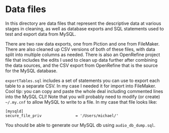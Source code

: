 # Data files

In this directory are data files that represent the descriptive data at various stages in cleaning, as well as database exports and SQL statements used to test and export data from MySQL.

There are two raw data exports, one from Piction and one from FileMaker. There are also cleaned up CSV versions of both of these files, with data split into multiple columns as needed. There is also an OpenRefine project file that includes the edits I used to clean up data further after combining the data sources, and the CSV export from OpenRefine that is the source for the MySQL database. 

`exportTables.sql` includes a set of statements you can use to export each table to a separate CSV. In my case I needed it for import into FileMaker. Cool tip: you can copy and paste the whole deal including commented lines into the MySQL CLI! Note that you will probably need to modify (or create) `~/.my.cnf` to allow MySQL to write to a file. In my case that file looks like: 

```
[mysqld]
secure_file_priv               = '/Users/michael/'
```

You should be able to generate our MySQL db using `audio_db_dump.sql`.